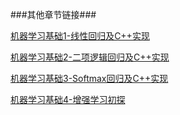 ###其他章节链接###

[机器学习基础1-线性回归及C++实现](http://www.coderjie.com/blog/249556dca4c611e7841d00163e0c0e36)

[机器学习基础2-二项逻辑回归及C++实现](http://www.coderjie.com/blog/604c0804dbeb11e7841d00163e0c0e36)

[机器学习基础3-Softmax回归及C++实现](http://www.coderjie.com/blog/7fc8eabcf6b211e7841d00163e0c0e36)

[机器学习基础4-增强学习初探](http://www.coderjie.com/blog/0647be2eabc411ea841d00163e0c0e36)


